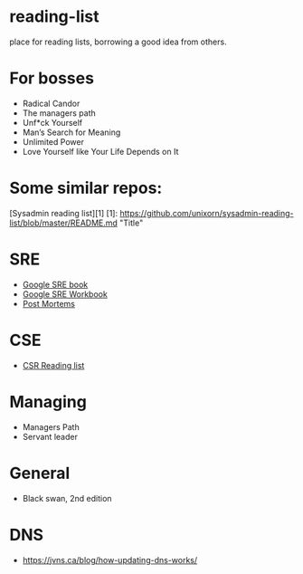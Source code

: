 # reading-list
place for reading lists, borrowing a good idea from others.

# For bosses
* Radical Candor
* The managers path
* Unf*ck Yourself
* Man’s Search for Meaning
*   Unlimited Power
*   Love Yourself like Your Life Depends on It
# Some similar repos:
[Sysadmin reading list][1]
[1]: https://github.com/unixorn/sysadmin-reading-list/blob/master/README.md "Title"

# SRE
* [Google SRE book](https://landing.google.com/sre/sre-book/toc/index.html "Google SRE book")
* [Google SRE Workbook](https://landing.google.com/sre/workbook/toc/ "the SRE Workbook")
* [Post Mortems](https://github.com/danluu/post-mortems)

# CSE
* [CSR Reading list](https://github.com/lorin/cognitive-systems-engineering)

# Managing
* Managers Path
* Servant leader

# General
* Black swan, 2nd edition

# DNS
* https://jvns.ca/blog/how-updating-dns-works/
